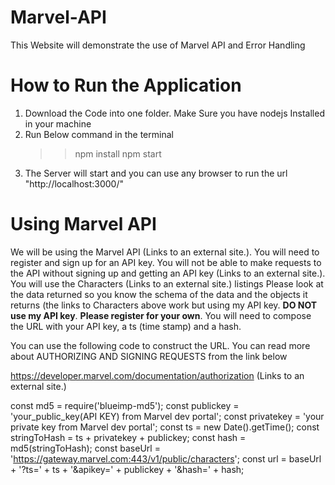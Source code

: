 # Marvel-API
This Website will demonstrate the use of Marvel API and Error Handling
# How to Run the Application
1. Download the Code into one folder. Make Sure you have nodejs Installed in your machine
2. Run Below command in the terminal
    >> npm install
    >> npm start
3. The Server will start and you can use any browser to run the url "http://localhost:3000/"

# Using Marvel API

We will be using the Marvel API (Links to an external site.).  You will need to register and sign up for an API key.  You will not be able to make requests to the API without signing up and getting an API key (Links to an external site.).  You will use the Characters (Links to an external site.) listings  Please look at the data returned so you know the schema of the data and the objects it returns (the links to Characters above work but using my API key.  **DO NOT use my API key**. **Please register for your own**.  You will need to compose the URL with your API key, a ts (time stamp) and a hash.  

You can use the following code to construct the URL. You can read more about AUTHORIZING AND SIGNING REQUESTS from the link below

https://developer.marvel.com/documentation/authorization (Links to an external site.) 

const md5 = require('blueimp-md5');
const publickey = 'your_public_key(API KEY) from Marvel dev portal';
const privatekey = 'your private key from Marvel dev portal';
const ts = new Date().getTime();
const stringToHash = ts + privatekey + publickey;
const hash = md5(stringToHash);
const baseUrl = 'https://gateway.marvel.com:443/v1/public/characters';
const url = baseUrl + '?ts=' + ts + '&apikey=' + publickey + '&hash=' + hash;

